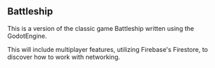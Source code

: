 ## Battleship

This is a version of the classic game Battleship written using the GodotEngine.

This will include multiplayer features, utilizing Firebase's Firestore, to discover how to work with networking. 